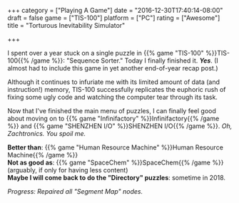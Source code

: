 +++
category = ["Playing A Game"]
date = "2016-12-30T17:40:14-08:00"
draft = false
game = ["TIS-100"]
platform = ["PC"]
rating = ["Awesome"]
title = "Torturous Inevitability Simulator"

+++

I spent over a year stuck on a single puzzle in {{% game "TIS-100" %}}TIS-100{{% /game %}}: "Sequence Sorter."  Today I finally finished it.  <b><i>Yes</i></b>.  (I almost had to include this game in yet another end-of-year recap post.)

Although it continues to infuriate me with its limited amount of data (and instruction!) memory, TIS-100 successfully replicates the euphoric rush of fixing some ugly code and watching the computer tear through its task.

Now that I've finished the main menu of puzzles, I can finally feel good about moving on to {{% game "Infinifactory" %}}Infinifactory{{% /game %}} and {{% game "SHENZHEN I/O" %}}SHENZHEN I/O{{% /game %}}.  <i>Oh, Zachtronics.  You spoil me.</i>

<b>Better than</b>: {{% game "Human Resource Machine" %}}Human Resource Machine{{% /game %}}  
<b>Not as good as</b>: {{% game "SpaceChem" %}}SpaceChem{{% /game %}} (arguably, if only for having less content)  
<b>Maybe I will come back to do the "Directory" puzzles</b>: sometime in 2018.

<i>Progress: Repaired all "Segment Map" nodes.</i>
